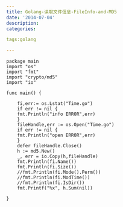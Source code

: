```yaml
---
title: Golang-读取文件信息-FileInfo-and-MD5
date: '2014-07-04'
description:
categories:

tags:golang

---
```


	package main
	import "os"
	import "fmt"
	import "crypto/md5"
	import "io"

	func main() {

	    fi,err:= os.Lstat("Time.go") 
	    if err != nil {
		fmt.Println("info ERROR",err) 
	    }
	    fileHandle,err := os.Open("Time.go")
	    if err != nil {
		fmt.Println("open ERROR",err) 
	    }
	    defer fileHandle.Close()
	    h := md5.New()
	    _, err = io.Copy(h,fileHandle)
	    fmt.Println(fi.Name())
	    fmt.Println(fi.Size())
	    //fmt.Println(fi.Mode().Perm())
	    //fmt.Println(fi.ModTime())
	    //fmt.Println(fi.IsDir())
	    fmt.Printf("%x", h.Sum(nil))

	}


